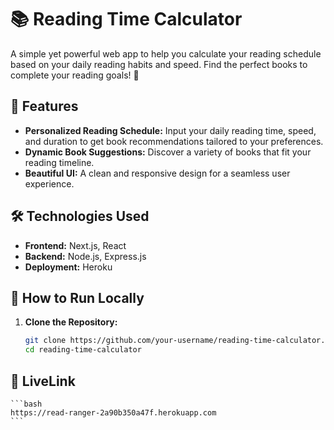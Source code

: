 # 📚 Reading Time Calculator

A simple yet powerful web app to help you calculate your reading schedule based on your daily reading habits and speed. Find the perfect books to complete your reading goals! 🚀

## 🌟 Features

- **Personalized Reading Schedule:** Input your daily reading time, speed, and duration to get book recommendations tailored to your preferences.
- **Dynamic Book Suggestions:** Discover a variety of books that fit your reading timeline.
- **Beautiful UI:** A clean and responsive design for a seamless user experience.

## 🛠️ Technologies Used

- **Frontend:** Next.js, React
- **Backend:** Node.js, Express.js
- **Deployment:** Heroku

## 🚀 How to Run Locally

1. **Clone the Repository:**
   ```bash
   git clone https://github.com/your-username/reading-time-calculator.git
   cd reading-time-calculator
   ```

## 🚀 LiveLink

    ```bash
    https://read-ranger-2a90b350a47f.herokuapp.com
    ```
